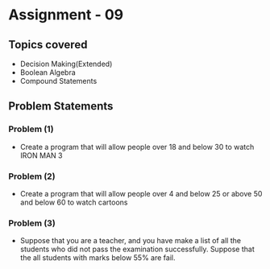 # Assignment - 09

## Topics covered

- Decision Making(Extended)
- Boolean Algebra
- Compound Statements


## Problem Statements

### Problem (1)

- Create a program that will allow people over 18 and below 30 to watch IRON MAN 3

### Problem (2)

- Create a program that will allow people over 4 and below 25 or above 50 and below 60 to watch cartoons 

### Problem (3)

- Suppose that you are a teacher, and you have make a list of all the students who did not pass the examination successfully. Suppose that the all students with marks below 55% are fail.
